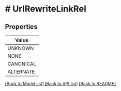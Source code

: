 # # UrlRewriteLinkRel


## Properties 



| Value |
------------ | 
UNKNOWN|LinkRel_UNKNOWN
NONE|LinkRel_NONE
CANONICAL|LinkRel_CANONICAL
ALTERNATE|LinkRel_ALTERNATE

[[Back to Model list]](../../README.md#models) [[Back to API list]](../../README.md#endpoints) [[Back to README]](../../README.md)

